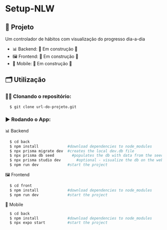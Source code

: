 # Setup-NLW

## 🚀 Projeto
Um controlador de hábitos com visualização do progresso dia-a-dia

- 📊 Backend:   🚧 Em construção 🚧
- 🖼️ Frontend:   🚧 Em construção 🚧
- 📱 Mobile:  🚧 Em construção 🚧

## 🗂️ Utilização

### 🐑🐑 Clonando o repositório:

```bash
  $ git clone url-do-projeto.git
```

### ▶️ Rodando o App:

📊 Backend
```bash
  $ cd back
  $ npm install             #download dependencies to node_modules
  $ npx prisma migrate dev  #creates the local dev.db file
  $ npx prisma db seed		  #populates the db with data from the seed.ts file
  $ npx prisma studio dev		#optional - visualize the db on the web browser
  $ npm run dev             #start the project
```

🖼️ Frontend
```bash
  $ cd front
  $ npm install             #download dependencies to node_modules
  $ npm run dev             #start the project
```

📱 Mobile
```bash
  $ cd back
  $ npm install             #download dependencies to node_modules
  $ npx expo start          #start the project
```

